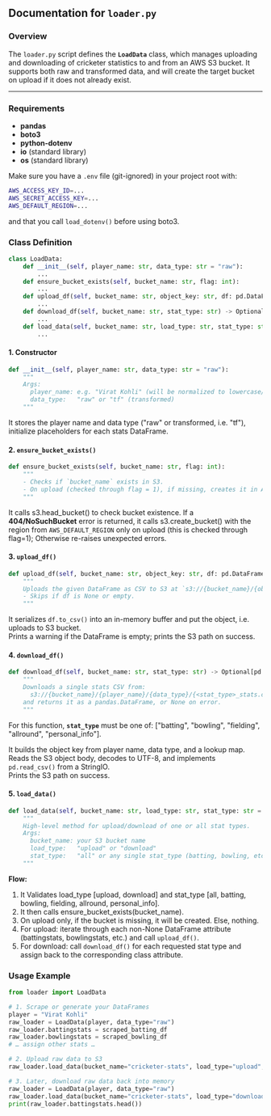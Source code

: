 ## Documentation for `loader.py`

### Overview

The `loader.py` script defines the **`LoadData`** class, which manages uploading and downloading of cricketer statistics to and from an AWS S3 bucket. It supports both raw and transformed data, and will create the target bucket on upload if it does not already exist.

---

### Requirements

- **pandas**  
- **boto3**  
- **python-dotenv**  
- **io** (standard library)  
- **os** (standard library)

Make sure you have a `.env` file (git-ignored) in your project root with:
```bash
AWS_ACCESS_KEY_ID=...
AWS_SECRET_ACCESS_KEY=...
AWS_DEFAULT_REGION=...
```
and that you call `load_dotenv()` before using boto3.

### Class Definition
```python
class LoadData:
    def __init__(self, player_name: str, data_type: str = "raw"):
        ...
    def ensure_bucket_exists(self, bucket_name: str, flag: int):
        ...
    def upload_df(self, bucket_name: str, object_key: str, df: pd.DataFrame):
        ...
    def download_df(self, bucket_name: str, stat_type: str) -> Optional[pd.DataFrame]:
        ...
    def load_data(self, bucket_name: str, load_type: str, stat_type: str = "all"):
        ...
```
#### 1. Constructor

```python
def __init__(self, player_name: str, data_type: str = "raw"):
    """
    Args:
      player_name: e.g. "Virat Kohli" (will be normalized to lowercase/underscores)
      data_type:   "raw" or "tf" (transformed)
    """
```

It stores the player name and data type ("raw" or transformed, i.e. "tf"), initialize placeholders for each stats DataFrame.

#### 2. `ensure_bucket_exists()`

```python
def ensure_bucket_exists(self, bucket_name: str, flag: int):
    """
    - Checks if `bucket_name` exists in S3.
    - On upload (checked through flag = 1), if missing, creates it in AWS_DEFAULT_REGION.
    """
```

It calls s3.head_bucket() to check bucket existence. If a __404/NoSuchBucket__ error is returned, it calls s3.create_bucket() with the region from `AWS_DEFAULT_REGION` only on upload (this is checked through flag=1); Otherwise re-raises unexpected errors.

#### 3. `upload_df()`

```python
def upload_df(self, bucket_name: str, object_key: str, df: pd.DataFrame):
    """
    Uploads the given DataFrame as CSV to S3 at `s3://{bucket_name}/{object_key}`.
    - Skips if df is None or empty.
    """
```

It serializes `df.to_csv()` into an in-memory buffer and put the object, i.e. uploads to S3 bucket.  
Prints a warning if the DataFrame is empty; prints the S3 path on success.

#### 4. `download_df()`

```python
def download_df(self, bucket_name: str, stat_type: str) -> Optional[pd.DataFrame]:
    """
    Downloads a single stats CSV from:
      s3://{bucket_name}/{player_name}/{data_type}/{<stat_type>_stats.csv}
    and returns it as a pandas.DataFrame, or None on error.
    """
```

For this function, __`stat_type`__ must be one of: ["batting", "bowling", "fielding", "allround", "personal_info"].

It builds the object key from player name, data type, and a lookup map.
Reads the S3 object body, decodes to UTF-8, and implements `pd.read_csv()` from a StringIO.  
Prints the S3 path on success.

#### 5. `load_data()`

```python
def load_data(self, bucket_name: str, load_type: str, stat_type: str = "all"):
    """
    High-level method for upload/download of one or all stat types.
    Args:
      bucket_name: your S3 bucket name
      load_type:   "upload" or "download"
      stat_type:   "all" or any single stat_type (batting, bowling, etc.)
    """
```
__Flow:__

1. It Validates load_type [upload, download] and stat_type [all, batting, bowling, fielding, allround, personal_info]. 
2. It then calls ensure_bucket_exists(bucket_name).
3. On upload only, if the bucket is missing, it will be created. Else, nothing. 
4. For upload: iterate through each non-None DataFrame attribute (battingstats, bowlingstats, etc.) and call `upload_df()`.
5. For download: call `download_df()` for each requested stat type and assign back to the corresponding class attribute.

### Usage Example 

```python
from loader import LoadData

# 1. Scrape or generate your DataFrames
player = "Virat Kohli"
raw_loader = LoadData(player, data_type="raw")
raw_loader.battingstats = scraped_batting_df
raw_loader.bowlingstats = scraped_bowling_df
# … assign other stats …

# 2. Upload raw data to S3
raw_loader.load_data(bucket_name="cricketer-stats", load_type="upload", stat_type="all")

# 3. Later, download raw data back into memory
raw_loader = LoadData(player, data_type="raw")
raw_loader.load_data(bucket_name="cricketer-stats", load_type="download", stat_type="all")
print(raw_loader.battingstats.head())
```













